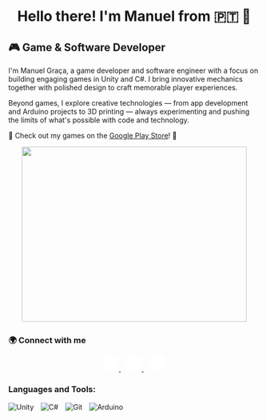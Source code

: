 <h1 align="center">Hello there! I'm Manuel from 🇵🇹 👋</h1>

<!-- <div align="center">
    <img src="https://media4.giphy.com/media/v1.Y2lkPTc5MGI3NjExaHhtN2xkb3dkOHJkMGl1eHU4N2U3MHU1NGd1ajZmbnBmaTltdnRsMCZlcD12MV9pbnRlcm5hbF9naWZfYnlfaWQmY3Q9Zw/FcqKy4Kj7XOK0hCW4g/giphy.webp" width="800" height="440">
</div>-->

## 🎮 Game & Software Developer
I'm Manuel Graça, a game developer and software engineer with a focus on building engaging games in Unity and C#. I bring innovative mechanics together with polished design to craft memorable player experiences.

Beyond games, I explore creative technologies — from app development and Arduino projects to 3D printing — always experimenting and pushing the limits of what's possible with code and technology.

📱 Check out my games on the [Google Play Store](https://play.google.com/store/apps/dev?id=5166879939043699920)! 🔗


<div align="center">
   <!-- <img src="https://media.giphy.com/media/qgQUggAC3Pfv687qPC/giphy.gif" alt="Girl in a jacket" width="450" height="350"> -->
    <img src="https://i.gifer.com/J06.gif" alt="" width="450" height="350">
</div>

### 🌍 Connect with me

<div align="center">
    <a href="https://x.com/ManelGracaGames">
        <img src="./img/twitter-dark.svg" alt="Twitter" width="30">
    </a>
    &nbsp;&nbsp;
    <a href="https://www.linkedin.com/in/manuel-jo%C3%A3o-gra%C3%A7a-653aa3226/">
        <img src="./img/linkedin-dark.svg" alt="LinkedIn" width="30">
    </a>
    &nbsp;&nbsp;
    <a href="https://www.instagram.com/manuelgracagames/">
        <img src="./img/instagram-dark.svg" alt="Instagram" width="30">
    </a>
</div>

### Languages and Tools:

<div align="left">
    <img alt="Unity" width="26" src="https://cdn.jsdelivr.net/gh/devicons/devicon/icons/unity/unity-original.svg" style="padding-right:10px;"/>
    <img alt="C#" width="26" src="https://cdn.jsdelivr.net/gh/devicons/devicon/icons/csharp/csharp-original.svg" style="padding-right:10px;" />
    <img alt="Git" width="26" src="https://cdn.jsdelivr.net/gh/devicons/devicon/icons/git/git-original.svg" style="padding-right:10px;" />
    <img alt="Arduino" width="26" src="https://cdn.jsdelivr.net/gh/devicons/devicon/icons/arduino/arduino-original-wordmark.svg" style="padding-right:10px;"/>
</div>

<br>
<br>


